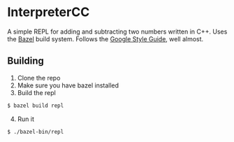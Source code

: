 # InterpreterCC

A simple REPL for adding and subtracting two numbers written in C++. Uses the [Bazel](https://bazel.build) build system. Follows the [Google Style Guide](https://google.github.io/styleguide/cppguide.html), well almost.

## Building
1. Clone the repo
2. Make sure you have bazel installed
3. Build the repl
```sh
$ bazel build repl
```
4. Run it
```sh
$ ./bazel-bin/repl
```